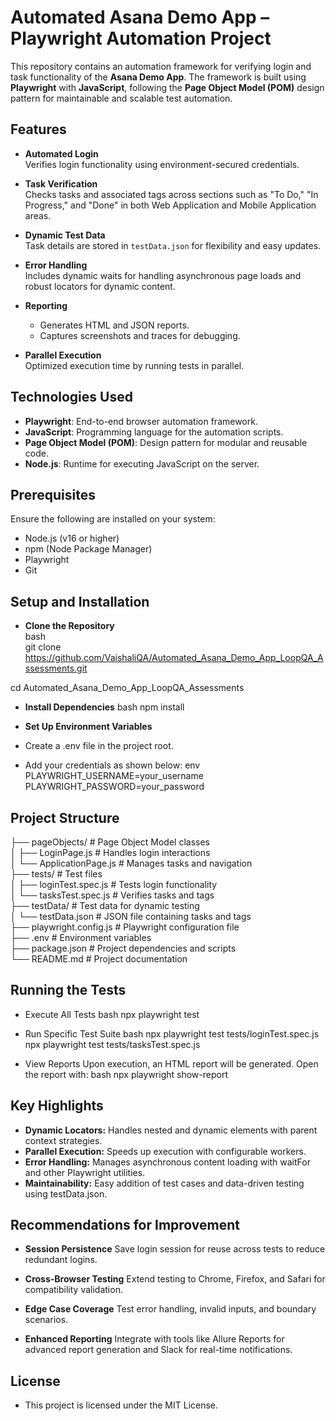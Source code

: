 # Automated Asana Demo App – Playwright Automation Project  

This repository contains an automation framework for verifying login and task functionality of the **Asana Demo App**. The framework is built using **Playwright** with **JavaScript**, following the **Page Object Model (POM)** design pattern for maintainable and scalable test automation.  

## Features  

- **Automated Login**  
  Verifies login functionality using environment-secured credentials.  

- **Task Verification**  
  Checks tasks and associated tags across sections such as "To Do," "In Progress," and "Done" in both Web Application and Mobile Application areas.  

- **Dynamic Test Data**  
  Task details are stored in `testData.json` for flexibility and easy updates.  

- **Error Handling**  
  Includes dynamic waits for handling asynchronous page loads and robust locators for dynamic content.  

- **Reporting**  
  - Generates HTML and JSON reports.  
  - Captures screenshots and traces for debugging.  

- **Parallel Execution**  
  Optimized execution time by running tests in parallel.  

## Technologies Used  

- **Playwright**: End-to-end browser automation framework.  
- **JavaScript**: Programming language for the automation scripts.  
- **Page Object Model (POM)**: Design pattern for modular and reusable code.  
- **Node.js**: Runtime for executing JavaScript on the server.  

## Prerequisites  

Ensure the following are installed on your system:  
- Node.js (v16 or higher)  
- npm (Node Package Manager)  
- Playwright  
- Git  

## Setup and Installation

- **Clone the Repository**  
bash  
git clone https://github.com/VaishaliQA/Automated_Asana_Demo_App_LoopQA_Assessments.git 

cd Automated_Asana_Demo_App_LoopQA_Assessments  

- **Install Dependencies**
bash
npm install

- **Set Up Environment Variables**
- Create a .env file in the project root.
- Add your credentials as shown below:
env
PLAYWRIGHT_USERNAME=your_username
PLAYWRIGHT_PASSWORD=your_password

## Project Structure

├── pageObjects/            # Page Object Model classes  
│   ├── LoginPage.js        # Handles login interactions  
│   └── ApplicationPage.js  # Manages tasks and navigation  
├── tests/                  # Test files  
│   ├── loginTest.spec.js   # Tests login functionality  
│   └── tasksTest.spec.js   # Verifies tasks and tags  
├── testData/               # Test data for dynamic testing  
│   └── testData.json       # JSON file containing tasks and tags  
├── playwright.config.js    # Playwright configuration file  
├── .env                    # Environment variables  
├── package.json            # Project dependencies and scripts  
└── README.md               # Project documentation  

## Running the Tests

- Execute All Tests
bash
npx playwright test

- Run Specific Test Suite
bash
npx playwright test tests/loginTest.spec.js
npx playwright test tests/tasksTest.spec.js

- View Reports
Upon execution, an HTML report will be generated. Open the report with:
bash
npx playwright show-report

## Key Highlights

- **Dynamic Locators:** Handles nested and dynamic elements with parent context strategies.
- **Parallel Execution:** Speeds up execution with configurable workers.
- **Error Handling:** Manages asynchronous content loading with waitFor and other Playwright utilities.
- **Maintainability:** Easy addition of test cases and data-driven testing using testData.json.

## Recommendations for Improvement

- **Session Persistence**
Save login session for reuse across tests to reduce redundant logins.

- **Cross-Browser Testing**
Extend testing to Chrome, Firefox, and Safari for compatibility validation.

- **Edge Case Coverage**
Test error handling, invalid inputs, and boundary scenarios.

- **Enhanced Reporting**
Integrate with tools like Allure Reports for advanced report generation and Slack for real-time notifications.

## License

- This project is licensed under the MIT License.
